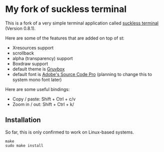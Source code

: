 # My fork of suckless terminal

This is a fork of a very simple terminal application called 
[suckless terminal](https://st.suckless.org/) (Version 0.8.1).

Here are some of the features that are added on top of st:

- Xresources support
- scrollback
- alpha (transparency) support 
- Boxdraw support
- default theme is [Gruvbox](https://github.com/morhetz/gruvbox)
- default font is [Adobe's Source Code Pro](https://github.com/adobe-fonts/source-code-pro) 
    (planning to change this to system mono font later)

Here are some useful bindings:

- Copy / paste: Shift + Ctrl + c/v
- Zoom in / out: Shift + Ctrl + k/

## Installation

So far, this is only confirmed to work on Linux-based systems.

```
make
sudo make install
```
